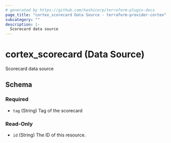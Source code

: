 ```yaml
---
# generated by https://github.com/hashicorp/terraform-plugin-docs
page_title: "cortex_scorecard Data Source - terraform-provider-cortex"
subcategory: ""
description: |-
  Scorecard data source
---
```


# cortex_scorecard (Data Source)

Scorecard data source



<!-- schema generated by tfplugindocs -->
## Schema

### Required

- `tag` (String) Tag of the scorecard

### Read-Only

- `id` (String) The ID of this resource.
